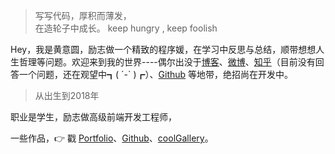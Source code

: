 > 写写代码，厚积而薄发，  
> 在造轮子中成长。
> keep hungry , keep foolish

Hey，我是黄意圆，励志做一个精致的程序媛，在学习中反思与总结，顺带想想人生哲理等问题。欢迎来到我的世界----偶尔出没于[博客](https://annahuangpro.github.io/)、[微博](https://weibo.com/annaHuangPro)、[知乎](https://www.zhihu.com/people/huang-yi-yuan-10-15)（目前没有回答一个问题，还在观望中┓( ´-` )┏）、[Github](https://github.com/AnnaHuangPro) 等地带，绝招尚在开发中。

> 从出生到2018年

职业是学生，励志做高级前端开发工程师，

一些作品，👉 戳 [Portfolio](/portfolio)、[Github](https://github.com/AnnaHuangPro)、[coolGallery](https://annahuangpro.github.io/cool-gallery-effects/)。 


<!--##### Talks

- [Upgrading to Progressive Web Apps][9] · [JSConf CN 上海 2017](http://2017.jsconf.cn/)
- Building Progressive Web Apps · [CSDI 广州 2017](http://www.csdisummit.com/)
- The State of Progressive Web App · GDG IO Redux 北京 2017
- 炒冷饭 · PWA 到底是个什么玩意？· Baidu HQ 北京 2017
- [Service Worker 101][5] · GDG DevFest 北京 2016
- [Progressive Web App，复兴序章][4] · [QCon 上海 2016](http://2016.qconshanghai.com/presentation/3111)
- Progressive Web App 之我见 · GDG IO Redux 北京 2016
- [CSS Still Sucks 2015][2] · 2015
- [JavaScript 模块化七日谈][1] · 2015

[1]: //huangxuan.me/2015/07/09/js-module-7day/
[2]: //huangxuan.me/2015/12/28/css-sucks-2015/
[3]: //huangxuan.me/2016/06/05/pwa-in-my-pov/
[4]: //huangxuan.me/2016/10/20/pwa-qcon2016/
[5]: //huangxuan.me/2016/11/20/sw-101-gdgdf/
[6]: https://yanshuo.io/assets/player/?deck=58ac8598b123db0067292f92 "PWA Rehashing"
[7]: https://yanshuo.io/assets/player/?deck=593ad6fbfe88c2006a0a0d6d "The State of PWA"
[8]: https://yanshuo.io/assets/player/?deck=594d673d570c357d0698a950 "Building PWA"
[9]: //huangxuan.me/jsconfcn2017/-->
